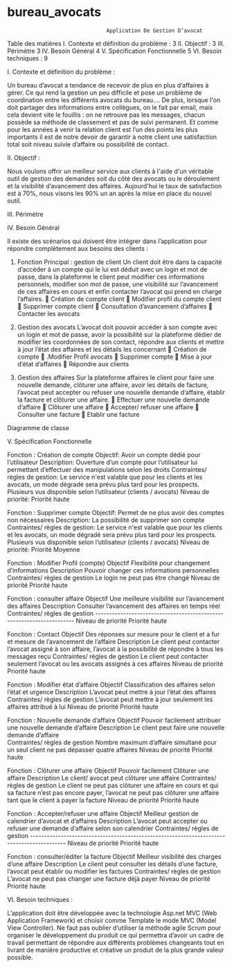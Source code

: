 # bureau_avocats


                                    Application De Gestion D’avocat
			


Table des matières
I.	Contexte et définition du problème :	3
II.	Objectif :	3
III.	Périmètre	3
IV.	Besoin Général	4
V.	Spécification Fonctionnelle	5
VI.	Besoin techniques :	9



I.	Contexte et définition du problème :

Un bureau d’avocat a tendance de recevoir de plus en plus d’affaires à gérer. Ce qui rend la gestion un peu difficile et pose un problème de coordination entre les différents avocats du bureau…. De plus, lorsque l'on doit partager des informations entre collègues, on le fait par email, mais cela devient vite le fouillis : on ne retrouve pas les messages, chacun possède sa méthode de classement et pas de suivi permanent. Et comme pour les années à venir la relation client est l’un des points les plus importants il est de notre devoir de garantir à notre client une satisfaction total soit niveau suivie d’affaire ou possibilité de contact.

II.	Objectif :

Nous voulons offrir un meilleur service aux clients à l'aide d'un véritable outil de gestion des demandes soit du côté des avocats ou le déroulement et la visibilité d’avancement des affaires. Aujourd'hui le taux de satisfaction est à 70%, nous visons les 90% un an après la mise en place du nouvel outil.

III.	Périmètre

 

IV.	Besoin Général 

Il existe des scénarios qui doivent être intégrer dans l’application pour répondre complètement aux besoins des clients :
1.	Fonction Principal : gestion de client
Un client doit être dans la capacité d’accéder à un compte qui le lui est déduit avec un login et mot de passe, dans la plateforme le client peut modifier ces informations personnels, modifier son mot de passe, une visibilité sur l’avancement de ces affaires en cours et enfin contacter l’avocat qui prend en charge l’affaires.
	Création de compte client
	Modifier profil du compte client
	Supprimer compte client
	Consultation d’avancement d’affaires
	Contacter les avocats




2.	Gestion des avocats
L’avocat doit pouvoir accéder à son compte avec un login et mot de passe, avoir la possibilité sur la plateforme dédier de modifier les coordonnées de son contact, répondre aux clients et mettre à jour l’état des affaires et les détails les concernant
	Création de compte
	.Modifier Profil avocats
	Supprimer compte
	Mise à jour d’état d’affaires 
	Répondre aux clients

3.	Gestion des affaires
Sur la plateforme affaires le client pour faire une nouvelle demande, clôturer une affaire, avoir les détails de facture, l’avocat peut accepter ou refuser une nouvelle demande d’affaire, établir la facture et clôturer une affaire.
	Effectuer une nouvelle demande d’affaire
	Clôturer une affaire
	Accepter/ refuser une affaire
	Consulter une facture
	Etablir une facture

 
Diagramme de classe


V.	Spécification Fonctionnelle 


Fonction : Création de compte
Objectif:	Avoir un compte dédié pour l’utilisateur
Description:	Ouverture d’un compte pour l’utilisateur lui permettant d’effectuer des manipulations selon les droits 
Contraintes/ règles de gestion:	Le service n'est valable que pour les clients et les avocats, un mode dégradé sera prévu plus tard pour les prospects. Plusieurs vus disponible selon l’utilisateur (clients / avocats)
Niveau de priorité:	Priorité haute




Fonction : Supprimer compte
Objectif:	Permet de ne plus avoir des comptes non nécessaires
Description:	La possibilité de supprimer son compte 
Contraintes/ règles de gestion:	Le service n'est valable que pour les clients et les avocats, un mode dégradé sera prévu plus tard pour les prospects. Plusieurs vus disponible selon l’utilisateur (clients / avocats)
Niveau de priorité:	Priorité Moyenne 


Fonction : Modifier Profil (compte)
Objectif	Flexibilité pour changement d’informations
Description	Pouvoir changer ces informations personnelles 
Contraintes/ règles de gestion	Le login ne peut pas être changé 
Niveau de priorité	Priorité haute

Fonction : consulter affaire
Objectif	Une meilleure visibilité sur l’avancement des affaires
Description	Consulter l’avancement des affaires en temps réel
Contraintes/ règles de gestion	----------------------------------------------------------------------
Niveau de priorité	Priorité haute


Fonction : Contact
Objectif	Des réponses sur mesure pour le client et a fur et mesure de l’avancement de l’affaire
Description	Le client peut contacter l’avocat assigné à son affaire, l’avocat à la possibilité de répondre à tous les messages reçu 
Contraintes/ règles de gestion	Le client peut contacter seulement l’avocat ou les avocats assignés à ces affaires 
Niveau de priorité	Priorité haute


Fonction : Modifier état d’affaire
Objectif	Classification des affaires selon l’état et urgence
Description	L’avocat peut mettre à jour l’état des affaires 
Contraintes/ règles de gestion	L’avocat peut mettre à jour seulement les affaires attribué à lui
Niveau de priorité	Priorité haute


Fonction : Nouvelle demande d’affaire
Objectif	Pouvoir facilement attribuer une nouvelle demande d’affaire
Description	Le client peut faire une nouvelle demande d’affaire  
Contraintes/ règles de gestion	Nombre maximum d’affaire simultané pour un seul client ne pas dépasser quatre affaires
Niveau de priorité	Priorité haute


Fonction : Clôturer une affaire
Objectif	Pouvoir facilement Clôturer une affaire
Description	Le client/ avocat peut clôturer une affaire
Contraintes/ règles de gestion	Le client ne peut pas clôturer une affaire en cours et qui sa facture n’est pas encore payer, l’avocat ne peut pas clôturer une affaire tant que le client à payer la facture
Niveau de priorité	Priorité haute

Fonction : Accepter/refuser une affaire
Objectif	Meilleur gestion de calendrier d’avocat et d’affaires 
Description	L’avocat peut accepter ou refuser une demande d’affaire selon son calendrier
Contraintes/ règles de gestion	-------------------------------------------------------------------------------------------
Niveau de priorité	Priorité haute

Fonction : consulter/éditer la facture
Objectif	Meilleur visibilité des charges d’une affaire 
Description	Le client peut consulter les détails d’une facture, l’avocat peut établir ou modifier les factures 
Contraintes/ règles de gestion	L’avocat ne peut pas changer une facture déjà payer 
Niveau de priorité	Priorité haute


VI.	Besoin techniques :

L’application doit être développée avec la technologie Asp.net MVC (Web Application Framework) et choisir comme Template le mode MVC (Model View Controller).
Ne faut pas oublier d’utiliser la méthode agile Scrum pour organiser le développement du produit ce qui permettra d’avoir un cadre de travail permettant de répondre aux différents problèmes changeants tout en livrant de manière productive et créative un produit de la plus grande valeur possible.
